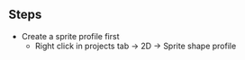 ## Steps
* Create a sprite profile first 
  * Right click in projects tab -> 2D -> Sprite shape profile

